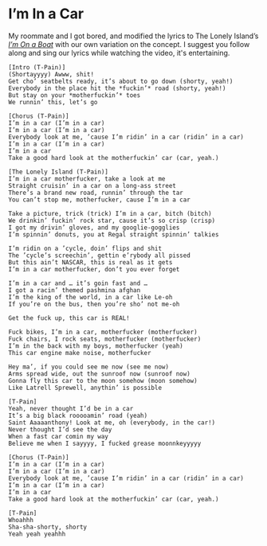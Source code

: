 I’m In a Car
============

My roommate and I got bored, and modified the lyrics to The Lonely Island’s
[*I’m On a Boat*][video] with our own variation on the concept. I suggest you
follow along and sing our lyrics while watching the video, it's entertaining.

    [Intro (T-Pain)]
    (Shortayyyy) Awww, shit!
    Get cho’ seatbelts ready, it’s about to go down (shorty, yeah!)
    Everybody in the place hit the *fuckin’* road (shorty, yeah!)
    But stay on your *motherfuckin’* toes
    We runnin’ this, let’s go
    
    [Chorus (T-Pain)]
    I’m in a car (I’m in a car)
    I’m in a car (I’m in a car)
    Everybody look at me, ’cause I’m ridin’ in a car (ridin’ in a car)
    I’m in a car (I’m in a car)
    I’m in a car
    Take a good hard look at the motherfuckin’ car (car, yeah.)
    
    [The Lonely Island (T-Pain)]
    I’m in a car motherfucker, take a look at me
    Straight cruisin’ in a car on a long-ass street
    There’s a brand new road, runnin’ through the tar
    You can’t stop me, motherfucker, cause I’m in a car
    
    Take a picture, trick (trick) I’m in a car, bitch (bitch)
    We drinkin’ fuckin’ rock star, cause it’s so crisp (crisp)
    I got my drivin’ gloves, and my googlie-gogglies
    I’m spinnin’ donuts, you at Regal straight spinnin’ talkies
    
    I’m ridin on a ’cycle, doin’ flips and shit
    The ’cycle’s screechin’, gettin e’rybody all pissed
    But this ain’t NASCAR, this is real as it gets
    I’m in a car motherfucker, don’t you ever forget
    
    I’m in a car and … it’s goin fast and …
    I got a racin’ themed pashmina afghan
    I’m the king of the world, in a car like Le-oh
    If you’re on the bus, then you’re sho’ not me-oh
    
    Get the fuck up, this car is REAL!
    
    Fuck bikes, I’m in a car, motherfucker (motherfucker)
    Fuck chairs, I rock seats, motherfucker (motherfucker)
    I’m in the back with my boys, motherfucker (yeah)
    This car engine make noise, motherfucker
    
    Hey ma’, if you could see me now (see me now)
    Arms spread wide, out the sunroof now (sunroof now)
    Gonna fly this car to the moon somehow (moon somehow)
    Like Latrell Sprewell, anythin’ is possible
    
    [T-Pain]
    Yeah, never thought I’d be in a car
    It’s a big black rooooamin’ road (yeah)
    Saint Aaaaanthony! Look at me, oh (everybody, in the car!)
    Never thought I’d see the day
    When a fast car comin my way
    Believe me when I sayyyy, I fucked grease moonnkeyyyyy
    
    [Chorus (T-Pain)]
    I’m in a car (I’m in a car)
    I’m in a car (I’m in a car)
    Everybody look at me, ’cause I’m ridin’ in a car (ridin’ in a car)
    I’m in a car (I’m in a car)
    I’m in a car
    Take a good hard look at the motherfuckin’ car (car, yeah.)
    
    [T-Pain]
    Whoahhh
    Sha-sha-shorty, shorty
    Yeah yeah yeahhh

  [video]: <http://www.youtube.com/watch?v=R7yfISlGLNU#t=0m25s> "I’m On A Boat (ft. T-Pain) - Album Version - on Youtube"
